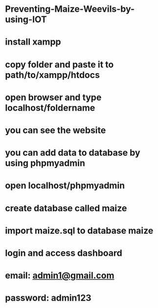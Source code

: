 # Preventing-Maize-Weevils-by-using-IOT

# install xampp 
# copy folder and paste it to path/to/xampp/htdocs
# open browser and type localhost/foldername
# you can see the website
# you can add data to database by using phpmyadmin
# open localhost/phpmyadmin 
# create database called maize
# import maize.sql to database maize
# login and access dashboard
# email: admin1@gmail.com 
# password: admin123

